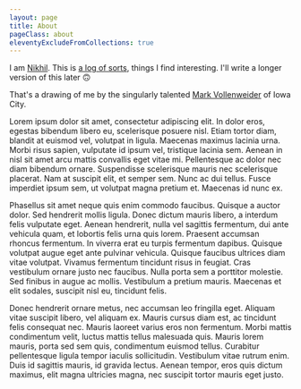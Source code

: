 ```yaml
---
layout: page
title: About
pageClass: about
eleventyExcludeFromCollections: true
---
```


I am [Nikhil](https://nikhil.io). This is [a log of sorts](https://www.clickhole.com/heartbreaking-this-man-works-for-a-website-1832465957), things I find interesting. I'll write a longer version of this later 🙃

That's a drawing of me by the singularly talented [Mark Vollenweider](https://www.markjvollenweider.com) of Iowa City.

Lorem ipsum dolor sit amet, consectetur adipiscing elit. In dolor eros, egestas bibendum libero eu, scelerisque posuere nisl. Etiam tortor diam, blandit at euismod vel, volutpat in ligula. Maecenas maximus lacinia urna. Morbi risus sapien, vulputate id ipsum vel, tristique lacinia sem. Aenean in nisl sit amet arcu mattis convallis eget vitae mi. Pellentesque ac dolor nec diam bibendum ornare. Suspendisse scelerisque mauris nec scelerisque placerat. Nam at suscipit elit, et semper sem. Nunc ac dui tellus. Fusce imperdiet ipsum sem, ut volutpat magna pretium et. Maecenas id nunc ex.

Phasellus sit amet neque quis enim commodo faucibus. Quisque a auctor dolor. Sed hendrerit mollis ligula. Donec dictum mauris libero, a interdum felis vulputate eget. Aenean hendrerit, nulla vel sagittis fermentum, dui ante vehicula quam, et lobortis felis urna quis lorem. Praesent accumsan rhoncus fermentum. In viverra erat eu turpis fermentum dapibus. Quisque volutpat augue eget ante pulvinar vehicula. Quisque faucibus ultrices diam vitae volutpat. Vivamus fermentum tincidunt risus in feugiat. Cras vestibulum ornare justo nec faucibus. Nulla porta sem a porttitor molestie. Sed finibus in augue ac mollis. Vestibulum a pretium mauris. Maecenas et elit sodales, suscipit nisl eu, tincidunt felis.

Donec hendrerit ornare metus, nec accumsan leo fringilla eget. Aliquam vitae suscipit libero, vel aliquam ex. Mauris cursus diam est, ac tincidunt felis consequat nec. Mauris laoreet varius eros non fermentum. Morbi mattis condimentum velit, luctus mattis tellus malesuada quis. Mauris lorem mauris, porta sed sem quis, condimentum euismod tellus. Curabitur pellentesque ligula tempor iaculis sollicitudin. Vestibulum vitae rutrum enim. Duis id sagittis mauris, id gravida lectus. Aenean tempor, eros quis dictum maximus, elit magna ultricies magna, nec suscipit tortor mauris eget justo.

<!-- Last built {{ "" | timestamp }} -->
